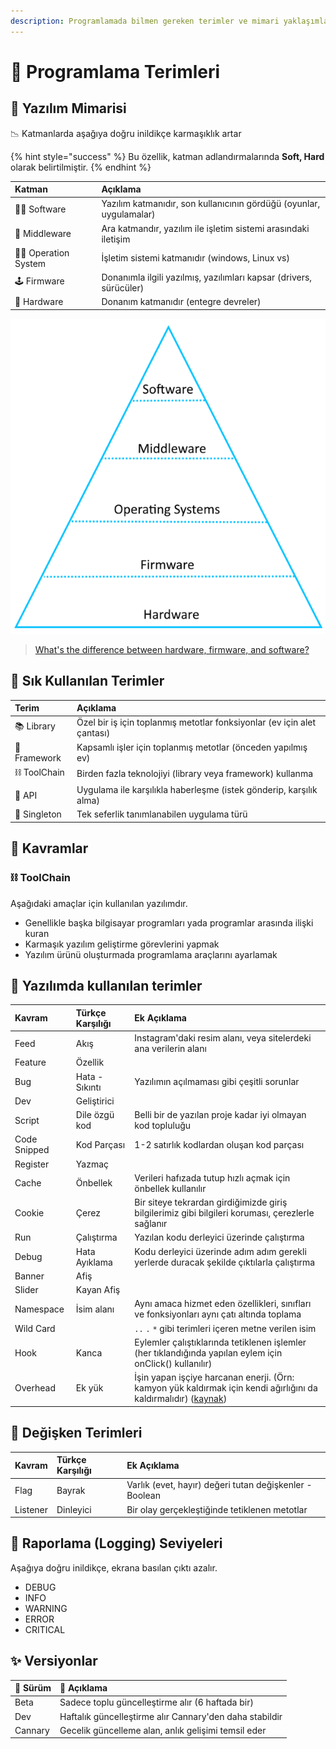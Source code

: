 ```yaml
---
description: Programlamada bilmen gereken terimler ve mimari yaklaşımlar
---
```


# 💎 Programlama Terimleri

## 🏰 Yazılım Mimarisi <a id="yazilimda-kullanilan-terimler"></a>

📉 Katmanlarda aşağıya doğru inildikçe karmaşıklık artar

{% hint style="success" %}
Bu özellik, katman adlandırmalarında **Soft, Hard** olarak belirtilmiştir.
{% endhint %}

| Katman | Açıklama |
| :--- | :--- |
| 👨‍💻 Software | Yazılım katmanıdır, son kullanıcının gördüğü \(oyunlar, uygulamalar\) |
| 🔌 Middleware | Ara katmandır, yazılım ile işletim sistemi arasındaki iletişim |
| 👨‍💼 Operation System | İşletim sistemi katmanıdır \(windows, Linux vs\) |
| 🕹️ Firmware | Donanımla ilgili yazılmış, yazılımları kapsar \(drivers, sürücüler\) |
| 🧱 Hardware | Donanım katmanıdır \(entegre devreler\) |

![](../../.gitbook/assets/image%20%2890%29.png)

> [What's the difference between hardware, firmware, and software?](https://www.quora.com/Whats-the-difference-between-hardware-firmware-and-software)

## 🌟 Sık Kullanılan Terimler <a id="ana-terimler"></a>

| Terim | Açıklama |
| :--- | :--- |
| 📚 Library | Özel bir iş için toplanmış metotlar fonksiyonlar \(ev için alet çantası\) |
| 🎇 Framework | Kapsamlı işler için toplanmış metotlar \(önceden yapılmış ev\) |
| ⛓️ ToolChain | Birden fazla teknolojiyi \(library veya framework\) kullanma |
| 💫 API | Uygulama ile karşılıkla haberleşme \(istek gönderip, karşılık alma\) |
| 🦄 Singleton | Tek seferlik tanımlanabilen uygulama türü |

## 💎 Kavramlar

### ⛓️ ToolChain

Aşağıdaki amaçlar için kullanılan yazılımdır.

* Genellikle başka bilgisayar programları yada programlar arasında ilişki kuran
* Karmaşık yazılım geliştirme görevlerini yapmak
* Yazılım ürünü oluşturmada programlama araçlarını ayarlamak

## 🏦 Yazılımda kullanılan terimler <a id="yazilimda-kullanilan-terimler"></a>

| Kavram | Türkçe Karşılığı | Ek Açıklama |
| :--- | :--- | :--- |
| Feed | Akış | Instagram'daki resim alanı, veya sitelerdeki ana verilerin alanı |
| Feature | Özellik | ​ |
| Bug | Hata - Sıkıntı | Yazılımın açılmaması gibi çeşitli sorunlar |
| Dev | Geliştirici | ​ |
| Script | Dile özgü kod | Belli bir de yazılan proje kadar iyi olmayan kod topluluğu |
| Code Snipped | Kod Parçası | 1-2 satırlık kodlardan oluşan kod parçası |
| Register | Yazmaç | ​ |
| Cache | Önbellek | Verileri hafızada tutup hızlı açmak için önbellek kullanılır |
| Cookie | Çerez | Bir siteye tekrardan girdiğimizde giriş bilgilerimiz gibi bilgileri koruması, çerezlerle sağlanır |
| Run | Çalıştırma | Yazılan kodu derleyici üzerinde çalıştırma |
| Debug | Hata Ayıklama | Kodu derleyici üzerinde adım adım gerekli yerlerde duracak şekilde çıktılarla çalıştırma |
| Banner | Afiş | ​ |
| Slider | Kayan Afiş | ​ |
| Namespace | İsim alanı | Aynı amaca hizmet eden özellikleri, sınıfları ve fonksiyonları aynı çatı altında toplama |
| Wild Card | ​ | `..` `.` `*` gibi terimleri içeren metne verilen isim |
| Hook | Kanca | Eylemler çalıştıklarında tetiklenen işlemler \(her tıklandığında yapılan eylem için onClick\(\) kullanılır\) |
| Overhead | Ek yük | İşin yapan işçiye harcanan enerji. \(Örn: kamyon yük kaldırmak için kendi ağırlığını da kaldırmalıdır\) \([kaynak](http://bilgisayarkavramlari.sadievrenseker.com/2011/01/03/overhead-ek-yuk/)\) |

## 🔂 Değişken Terimleri <a id="degisken-terimleri"></a>

| Kavram | Türkçe Karşılığı | Ek Açıklama |
| :--- | :--- | :--- |
| Flag | Bayrak | Varlık \(evet, hayır\) değeri tutan değişkenler - Boolean |
| Listener | Dinleyici | Bir olay gerçekleştiğinde tetiklenen metotlar |

## 📜 Raporlama \(Logging\) Seviyeleri <a id="raporlama-logging-seviyeleri"></a>

Aşağıya doğru inildikçe, ekrana basılan çıktı azalır.‌

* DEBUG
* INFO
* WARNING
* ERROR
* CRITICAL

## ✨ Versiyonlar

| 💎 Sürüm | 📝 Açıklama |
| :--- | :--- |
| Beta | Sadece toplu güncelleştirme alır \(6 haftada bir\) |
| Dev | Haftalık güncelleştirme alır Cannary'den daha stabildir |
| Cannary | Gecelik güncelleme alan, anlık gelişimi temsil eder |

